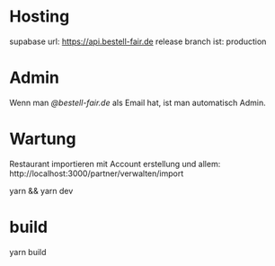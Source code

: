 # Hosting
supabase url:  https://api.bestell-fair.de
release branch ist: production

# Admin
Wenn man *@bestell-fair.de* als Email hat, ist man automatisch Admin.

# Wartung

Restaurant importieren mit Account erstellung und allem: http://localhost:3000/partner/verwalten/import


yarn && yarn dev

# build
yarn build
